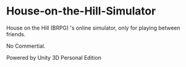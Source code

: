 # House-on-the-Hill-Simulator
House on the Hill (BRPG) 's online simulator, only for playing between friends.

No Commertial. 

Powered by Unity 3D Personal Edition
